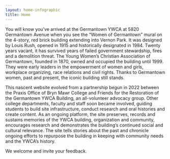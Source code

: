 ```yaml
---
layout: home-infographic
title: Home
---
```


You will know you’ve arrived at the Germantown YWCA at 5820 Germantown Avenue when you see the “Women of Germantown” mural on the 4-story, red brick building extending into Vernon Park. It was designed by Louis Rush, opened in 1915 and historically designated in 1984. Twenty years vacant, it has survived years of failed government stewardship, fires and a demolition threat. The Young Women’s Christian Association of Germantown, founded in 1870, owned and occupied the building until 1999. They were early leaders in the empowerment of women and girls, workplace organizing, race relations and civil rights. Thanks to Germantown women, past and present, the iconic building still stands.

This nascent website evolved from a partnership begun in 2022 between the Praxis Office of Bryn Mawr College and Friends for the Restoration of the Germantown YWCA Building, an all-volunteer advocacy group. Other college departments, faculty and staff soon became involved, guiding students to build site infrastructure, conduct research and oral histories and create content. As an ongoing platform, the site preserves, records and sustains memories of the YWCA building, organization and community, encourages research and demonstrates the building’s continued social and cultural relevance. The site tells stories about the past and chronicle ongoing efforts to repurpose the building in keeping with community needs and the YWCA’s history.

We welcome and invite your feedback.   